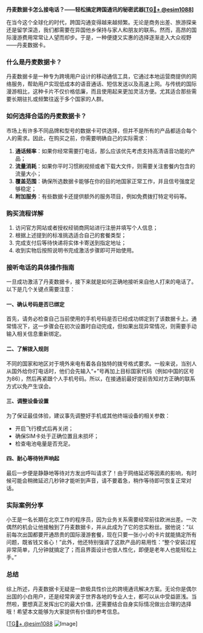 **丹麦数据卡怎么接电话？——轻松搞定跨国通讯的秘密武器[[TG💪+ @esim1088](https://t.me/s/esim1088)]**

在当今这个全球化的时代，跨国沟通变得越来越频繁。无论是商务出差、旅游探亲还是留学深造，我们都需要在异国他乡保持与家人和朋友的联系。然而，高昂的国际漫游费用常常让人望而却步。于是，一种便捷又实惠的选择逐渐走入大众视野——丹麦数据卡。

### 什么是丹麦数据卡？

丹麦数据卡是一种专为跨境用户设计的移动通信工具，它通过本地运营商提供的网络服务，帮助用户实现低成本的语音通话、短信发送以及高速上网。与传统的国际漫游相比，这种卡片不仅价格低廉，而且使用起来更加灵活方便。尤其适合那些需要长期驻扎或频繁往返于多个国家的人群。

### 如何选择合适的丹麦数据卡？

市场上有许多不同品牌和型号的数据卡可供选择，但并不是所有的产品都适合每个人的需求。因此，在购买之前，你需要明确自己的实际需求：

1. **通话频率**：如果你经常需要打电话，那么应该优先考虑支持高清语音功能的产品；
2. **流量消耗**：如果你平时习惯刷视频或者下载大文件，则需要关注套餐内包含的流量大小；
3. **覆盖范围**：确保所选数据卡能够在你的目的地国家正常工作，并且信号强度足够稳定；
4. **附加服务**：有些数据卡还提供额外的服务项目，例如免费拨打特定号码等。

### 购买流程详解

1. 访问官方网站或者授权经销商网站进行注册并填写个人信息；
2. 根据上述提到的标准挑选适合自己的套餐类型；
3. 完成支付后等待快递将实体卡寄送到指定地址；
4. 收到实物后按照说明书完成激活步骤即可开始使用。

### 接听电话的具体操作指南

一旦成功激活了丹麦数据卡，接下来就是如何正确地接听来自他人打来的电话了。以下是几个关键点需要注意：

#### 一、确认号码是否已绑定
首先，请务必检查自己当前使用的手机号码是否已经成功绑定到了该数据卡上。通常情况下，这一步骤会在初次设置时自动完成，但如果出现异常情况，则需要手动输入相关信息重新绑定。

#### 二、了解拨入规则
不同的国家和地区对于境外来电有着各自独特的拨号格式要求。一般来说，当别人从国外给你打电话时，他们会先输入“+”号再加上目标国家代码（例如中国的区号为86），然后再紧跟个人手机号码。所以，在接通前最好提前告知对方正确的联系方式以免产生误会。

#### 三、调整设备设置
为了保证最佳体验，建议事先调整好手机或其他终端设备的相关参数：
- 开启飞行模式后再关闭；
- 确保SIM卡处于正确位置且未损坏；
- 检查电池电量是否充足。

#### 四、耐心等待铃声响起
最后一步便是静静地等待对方发出呼叫请求了！由于网络延迟等因素的影响，有时候可能会稍微延迟几秒钟才能听到声音，请不要着急，稍作等待即可恢复正常对话。

### 实际案例分享

小王是一名长期在北京工作的程序员，因为业务关系需要经常前往欧洲出差。一次偶然的机会让他接触到了丹麦数据卡，并从此成为了它的忠实粉丝。据他说：“以前每次出国都要开通昂贵的国际漫游套餐，现在只要一张小小的卡片就能搞定所有问题，既省钱又省心！”此外，他还特别强调了这款产品的易用性：“整个安装过程非常简单，几分钟就搞定了；而且界面设计也很人性化，即便是老年人也能轻松上手。”

### 总结

综上所述，丹麦数据卡无疑是一款极具性价比的跨境通讯解决方案。无论你是偶尔出国的小白用户，还是经常奔波于世界各地的专业人士，都可以从中受益匪浅。当然啦，要想真正发挥出它的最大价值，还需要结合自身实际情况做出合理的选择哦！希望本文能够为大家提供有价值的参考信息。

[[TG💪+ @esim1088](https://t.me/s/esim1088) ![Image](https://i.postimg.cc/4NQfJmqS/Snipaste-2025-05-13-00-14-12.png)]